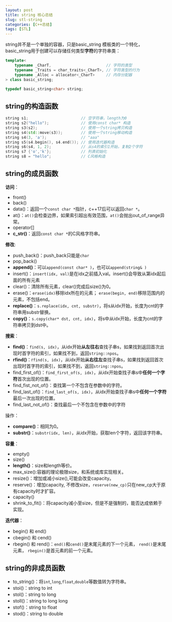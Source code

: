 ```yaml
---
layout: post
title: string 核心总结
slug: stl-string
categories: [C++总结]
tags: [STL]
---
```

string并不是一个单独的容器，只是basic_string 模板类的一个特化，basic_string用于创建可以存储任何类型**字符**的字符串类：

```cpp
template<
    typename _CharT,                        // 字符的类型
    typename _Traits = char_traits<_CharT>, // 字符类型的行为
    typename _Alloc = allocator<_CharT>     // 内存分配器
> class basic_string;

typedef basic_string<char> string;
```

## string的构造函数

```cpp
string s1;                       // 空字符串，length为0
string s2("hello");              // 使用const char* 构造
string s3(s2);                   // 使用一个string拷贝构造
string s4(std::move(s3));        // 使用一个string移动构造
string s4(3, 'a');               // "aaa"
string s5(s4.begin(), s4.end()); // 使用迭代器构造
string s6(s4, 1, 2);             // 从s4的索引1开始，复制2个字符
string s7 {'o','k'};             // 列表初始化
string s8 = "hello";             // C风格构造
```

## string的成员函数

**访问**：

+ front()
+ back()
+ data()：返回一个`const char *`指针，c++17后可以返回`char *`。
+ at()：`at()`会检查边界，如果索引超出有效范围，`at()`会抛出out_of_range异常。
+ operator[]
+ **c_str()**：返回`const char *`的C风格字符串。

**修改**:

+ push_back()：push_back只能是`char`
+ pop_back()
+ **append()**：可以`append(const char* )`，也可以`append(string& )`
+ insert()：`insert(idx, val)`是在idx之前插入val。insert()会导致从第idx起后面的所有元素
+ clear()：清除所有元素，clear()完成后size()为0。
+ erase()：`erase(idx)`移除idx所在的元素； `erase(begin, end)`移除范围内的元素，不包括end。
+ **replace()**：`s.replace(idx, cnt, substr)`，将s从idx开始，长度为cnt的字符串用substr替换。
+ **copy()**：`s.copy(char* dst, cnt, idx)`，将s中从idx开始，长度为cnt的字符串拷贝到dst中。

**搜索**：

+ **find()**：`find(s, idx)`，从idx开始**从左往右**查找子串s，如果找到返回首次出现时首字符的索引，如果找不到，返回`string::npos`。
+ **rfind()**：r`find(s, idx)`，从idx开始**从右往左**查找子串s，如果找到返回首次出现时首字符的索引，如果找不到，返回`string::npos`。
+ find_first_of()：`find_first_of(s, idx)`，从idx开始查找子串s中**任何一个字符**首次出现的位置。
+ find_fist_not_of()：查找第一个不包含在参数中的字符。
+ find_last_of()：`find_last_of(s, idx)`，从idx开始查找子串s中**任何一个字符**最后一次出现的位置。
+ find_last_not_of()：查找最后一个不包含在参数中的字符

操作：

+ **compare()**：相同为0。
+ **substr()**：`substr(idx, len)`，从idx开始，获取len个字符，返回该字符串。

**容量**：

+ empty()
+ size()
+ **length()**：size和length等价。
+ max_size():容器的理论极限size，和系统或库实现相关。
+ resize()：增加或减小size(),可能会改变capacity。
+ reserve()：增加capacity, 不修改size，`reserve(new_cp)`只在new_cp大于原有capacity时才扩容。
+ capacity()
+ shrink_to_fit()：将capacity减小至size，但是不是强制的，能否达成依赖于实现。

**迭代器**：

+ begin() 和 end()
+ cbegin() 和 cend()
+ rbegin() 和 rend()：`end()`和`cend()`是末尾元素的下一个元素， `rend()`是末尾元素， `rbegin()`是首元素的前一个元素。

## string的非成员函数

+ to_string()：将`int`,`long`,`float`,`double`等数值转为字符串。
+ stoi()：string to int
+ stol()：string to long
+ stoll()：string to long long
+ stof()：string to float
+ stod()：string to double
